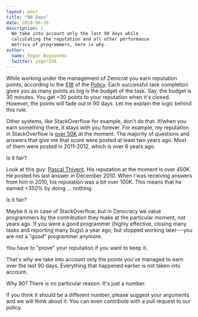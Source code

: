```yaml
---
layout: post
title: "90 Days"
date: 2018-08-26
description: |
  We take into account only the last 90 days while
  calculating the reputation and all other performance
  metrics of programmers, here is why.
author:
  name: Yegor Bugayenko
  twitter: yegor256
---
```


While working under the management of Zerocrat you earn reputation
points, according to the [§18](http://www.zerocracy.com/policy.html#18) of
the [Policy](http://www.zerocracy.com/policy.html). Each successful task
completion gives you as many points as big is the budget of the task. Say,
the budget is 30 minutes. You get +30 points to your reputation when it's
closed. However, the points will fade out in 90 days. Let me explain the
logic behind this rule.

<!--more-->

Other systems, like StackOverflow for example, don't do that. If/when you
earn something there, it stays with you forever. For example, my reputation
in StackOverflow is [over 50K](https://stackoverflow.com/users/187141/yegor256)
at the moment. The majority of questions and answers that give me that
score were posted at least two years ago. Most of them were posted in 2011-2012,
which is over 6 years ago.

Is it fair?

Look at this guy: [Pascal Thivent](https://stackoverflow.com/users/70604/pascal-thivent?tab=answers).
His reputation at the moment is over 450K.
He posted his last answer in December 2010.
When I was receiving answers from him in 2010, his reputation was a bit over 100K.
This means that he earned +350% by doing ... nothing.

Is it fair?

Maybe it is in case of StackOverflow, but in Zerocracy we value programmers
by the contribution they make at the particular moment, not years ago. If you were a good
programmer (highly effective, closing many tasks and reporting many bugs)
a year ago, but stopped working later---you are not a "good" programmer anymore.

You have to "prove" your reputation if you want to keep it.

That's why we take into account only the points you've managed to earn
over the last 90 days. Everything that happened earlier is not taken into account.

Why 90? There is no particular reason. It's just a number.

If you think it should be a different number, please suggest your arguments
and we will think about it. You can even contribute with a pull request
to our policy.

